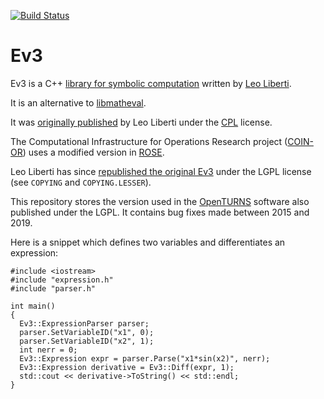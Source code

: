[![Build Status](https://travis-ci.org/openturns/ev3.svg?branch=master)](https://travis-ci.org/openturns/ev3)

Ev3
===

Ev3 is a C++ [library for symbolic computation](http://www.lix.polytechnique.fr/Labo/Leo.Liberti/Ev3.pdf) written by [Leo Liberti](http://www.lix.polytechnique.fr/~liberti/academic.html).

It is an alternative to [libmatheval](http://www.gnu.org/software/libmatheval/).

It was [originally published](http://www.lix.polytechnique.fr/~liberti/Ev3-1.0.tar.gz) by Leo Liberti under the [CPL](http://en.wikipedia.org/wiki/Common_Public_License) license.

The Computational Infrastructure for Operations Research project ([COIN-OR](https://www.coin-or.org/)) uses a modified version in [ROSE](https://github.com/coin-or/ROSE/).

Leo Liberti has since [republished the original Ev3](http://www.lix.polytechnique.fr/~liberti/Ev3-1.0.zip) under the LGPL license (see `COPYING` and `COPYING.LESSER`).

This repository stores the version used in the [OpenTURNS](http://www.openturns.org) software also published under the LGPL.
It contains bug fixes made between 2015 and 2019.

Here is a snippet which defines two variables and differentiates an expression:
```
#include <iostream>
#include "expression.h"
#include "parser.h"

int main()
{  
  Ev3::ExpressionParser parser;
  parser.SetVariableID("x1", 0);
  parser.SetVariableID("x2", 1);
  int nerr = 0;
  Ev3::Expression expr = parser.Parse("x1*sin(x2)", nerr);
  Ev3::Expression derivative = Ev3::Diff(expr, 1);
  std::cout << derivative->ToString() << std::endl;
}
```

